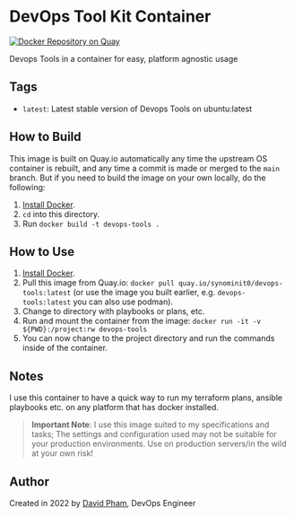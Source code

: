 # DevOps Tool Kit Container
[![Docker Repository on Quay](https://quay.io/repository/synominit0/devops-tools/status "Docker Repository on Quay")](https://quay.io/repository/synominit0/devops-tools)

Devops Tools in a container for easy, platform agnostic usage

## Tags

  - `latest`: Latest stable version of Devops Tools on ubuntu:latest 

## How to Build

This image is built on Quay.io automatically any time the upstream OS container is rebuilt, and any time a commit is made or merged to the `main` branch. But if you need to build the image on your own locally, do the following:

  1. [Install Docker](https://docs.docker.com/engine/installation/).
  2. `cd` into this directory.
  3. Run `docker build -t devops-tools .`


## How to Use

  1. [Install Docker](https://docs.docker.com/engine/installation/).
  2. Pull this image from Quay.io: `docker pull quay.io/synominit0/devops-tools:latest` (or use the image you built earlier, e.g. `devops-tools:latest` you can also use podman).
  3. Change to directory with playbooks or plans, etc.
  4. Run and mount the container from the image:  `docker run -it -v ${PWD}:/project:rw devops-tools`
  5. You can now change to the project directory and run the commands inside of the container.

## Notes

I use this container to have a quick way to run my terraform plans, ansible playbooks etc. on any platform that has docker installed. 

> **Important Note**: I use this image suited to my specifications and tasks;  The settings and configuration used may not be suitable for your production environments. Use on production servers/in the wild at your own risk!

## Author

Created in 2022 by [David Pham](https://github.com/synominit), DevOps Engineer
